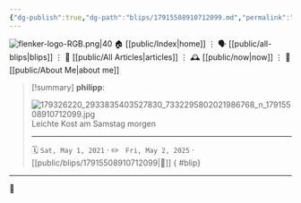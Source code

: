 ```yaml
---
{"dg-publish":true,"dg-path":"blips/17915508910712099.md","permalink":"/blips/17915508910712099/","title":"philipp on instagram @ 2021-05-01","created":"2021-05-01T08:56:00","updated":"2025-05-02T17:43:08"}
---
```



<div class="transclusion internal-embed is-loaded"><div class="markdown-embed">




![flenker-logo-RGB.png|40](/img/user/attachments/flenker-logo-RGB.png)
🏠 [[public/Index\|home]]  ⋮ 🗣️ [[public/all-blips\|blips]] ⋮  📝 [[public/All Articles\|articles]]  ⋮ 🕰️ [[public/now\|now]] ⋮ 🪪 [[public/About Me\|about me]]


</div></div>


> [!summary] **philipp**:
>
> ![179326220_2933835403527830_7332295802021986768_n_17915508910712099.jpg](/img/user/attachments/179326220_2933835403527830_7332295802021986768_n_17915508910712099.jpg)
> Leichte Kost am Samstag morgen
> - - -
>
> 🗓️ <code>Sat, May 1, 2021</code>  · ✏️ <code> Fri, May 2, 2025</code>  · [[public/blips/17915508910712099\|🔗]]
{ #blip}


- - -

 👾
